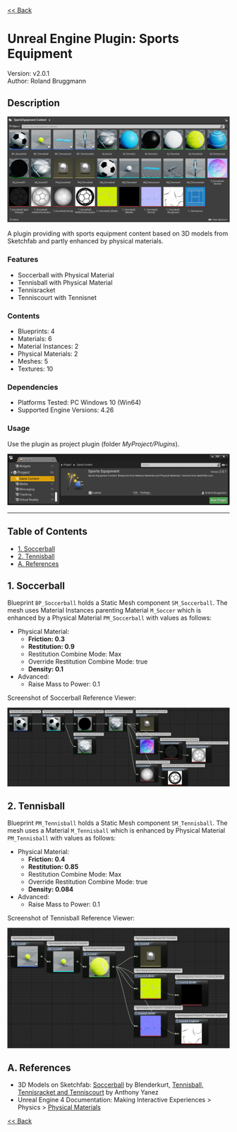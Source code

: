 [<< Back ](..)

# Unreal Engine Plugin: Sports Equipment

Version: v2.0.1
<br>Author: Roland Bruggmann

## Description

![Screenshot of Plugin Content](Docs/ScreenshotPluginContent.jpg "Screenshot of Plugin Content")

A plugin providing with sports equipment content based on 3D models from Sketchfab and partly enhanced by physical materials.

### Features

* Soccerball with Physical Material
* Tennisball with Physical Material
* Tennisracket
* Tenniscourt with Tennisnet

### Contents

* Blueprints: 4
* Materials: 6
* Material Instances: 2
* Physical Materials: 2
* Meshes: 5
* Textures: 10

### Dependencies

* Platforms Tested: PC Windows 10 (Win64)
* Supported Engine Versions: 4.26

### Usage

Use the plugin as project plugin (folder *MyProject/Plugins*).

![Screenshot of Plugin](Docs/ScreenshotPlugin.jpg "Screenshot of Plugin")

---

## Table of Contents

<!-- Start Document Outline -->

* [1. Soccerball](#1-soccerball)
* [2. Tennisball](#2-tennisball)
* [A. References](#a-references)

<!-- End Document Outline -->

<div style='page-break-after: always'></div>

## 1. Soccerball

Blueprint `BP_Soccerball` holds a Static Mesh component `SM_Soccerball`. The mesh uses Material Instances parenting Material `M_Soccer` which is enhanced by a Physical Material `PM_Soccerball` with values as follows:

* Physical Material:
  * **Friction: 0.3**
  * **Restitution: 0.9**
  * Restitution Combine Mode: Max
  * Override Restitution Combine Mode: true
  * **Density: 0.1**
* Advanced:
  * Raise Mass to Power: 0.1

Screenshot of Soccerball Reference Viewer:

![Screenshot of Soccerball Reference Viewer](Docs/ScreenshotReferenceViewerSoccerball.jpg "Screenshot of Soccerball Reference Viewer")

<div style='page-break-after: always'></div>

## 2. Tennisball

Blueprint `PM_Tennisball` holds a Static Mesh component `SM_Tennisball`. The mesh uses a Material `M_Tennisball` which is enhanced by Physical Material `PM_Tennisball` with values as follows:

* Physical Material:
  * **Friction: 0.4**
  * **Restitution: 0.85**
  * Restitution Combine Mode: Max
  * Override Restitution Combine Mode: true
  * **Density: 0.084**
* Advanced:
  * Raise Mass to Power: 0.1

Screenshot of Tennisball Reference Viewer:

![Screenshot of Tennisball Reference Viewer](Docs/ScreenshotReferenceViewerTennisball.jpg "Screenshot of Tennisball Reference Viewer")

## A. References

* 3D Models on Sketchfab: [Soccerball](https://sketchfab.com/3d-models/soccer-ball-d4c560493a0846c5943f3aeea58acb72) by Blenderkurt, [Tennisball, Tennisracket and Tenniscourt](https://sketchfab.com/3d-models/tennis-court-animation-fab5950b1b6f441da6a73c314f0cd04e) by Anthony Yanez
* Unreal Engine 4 Documentation: Making Interactive Experiences > Physics > [Physical Materials](https://docs.unrealengine.com/en-US/InteractiveExperiences/Physics/PhysicalMaterials/)

[<< Back ](..)
